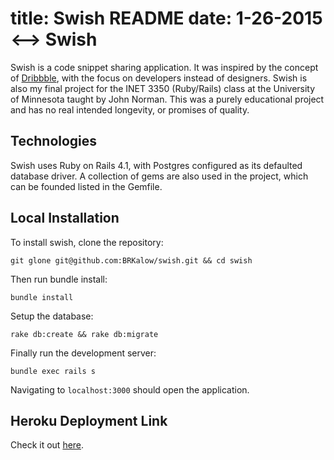 title: Swish README
date: 1-26-2015
<-->
Swish
=====

Swish is a code snippet sharing application. It was inspired by the concept of [Dribbble](https://dribbble.com), with the focus on developers instead of designers. Swish is also my final project for the INET 3350 (Ruby/Rails) class at the University of Minnesota taught by John Norman. This was a purely educational project and has no real intended longevity, or promises of quality.

Technologies
------------

Swish uses Ruby on Rails 4.1, with Postgres configured as its defaulted database driver. A collection of gems are also used in the project, which can be founded listed in the Gemfile.

Local Installation
------------

To install swish, clone the repository:

```
git glone git@github.com:BRKalow/swish.git && cd swish
```

Then run bundle install:

```
bundle install
```

Setup the database:

```
rake db:create && rake db:migrate
```

Finally run the development server:

```
bundle exec rails s
```

Navigating to `localhost:3000` should open the application.

Heroku Deployment Link
----------------------

Check it out [here](http://swish.brycekalow.name).
